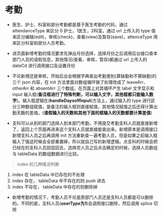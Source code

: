 # 考勤

- 医生、护士、科室和部分考勤都是基于医生考勤的代码，通过 attendanceType 来区分 0 护士，1医生，2科室。通过 url 上传入的 type 值来区分编辑(edit)，审核(check)，查看(view)及暂存(save)，attenceType 用来区分科室和部分人员考勤。

- 进页面新增考勤的情况要求先弹出月份选择，选择月份之后调用后台接口查本部门人员的请假信息，其他情况(查看，审核，暂存)都通过 url 上传入的dateCd 进行调用接口及设置月份

- 不论新增还是审核，开始后台会根据字典查出考勤类别(算缺勤和不算缺勤)的三个 json 内容，在 init 方法里面对数组循环做了处理改成了 leaveArr、otherArr 和 absentArr 三个数组，在页面上对其循环产生 label 文字显示和 input 输入框(**备注框进行了特殊判断，可以输入文字，其他框都只能输入数字**)。输入框逻辑在(**handleDaysoffInput**)方法上，通过输入的 type 进行区分三种数组赋值，是备注的输入框则直接赋值，其他情况赋值之后还得计算出勤天数的差值。(**请假输入的天数和其他下面的框输入的天数都要计算差值**)

- 支科可以从别的部门选择人到本部门考勤，不用提交考勤支科人员就直接新增了，返回上个页面再进来这个支科人员就直接能查出来。新增原本是调用接口新增支科人员之后再调用 init 方法重新查一遍考勤人员，但是如果之前输入框输入了值这时候会全部重置掉，所以就自己写的新增逻辑。点支科的时候会把已经在的支科人员回显回去，选择完人员之后点击确定的时候，选择人员数组与 tableData 的数组数据进行比较。
> index 的几种情况判断
  1. index 在 tableData 中已存在的不处理
  2. index 存在， tableData 中不存在的则 push 进去
  3. index 不存在， tableData 中存在的则删除掉

- 新增考勤的情况下，考勤人员不论是原部门人员还是支科人员都是可以删除的。不同的是，支科人员(**userType为1**)会调用接口删除，然后调用 splice 切除